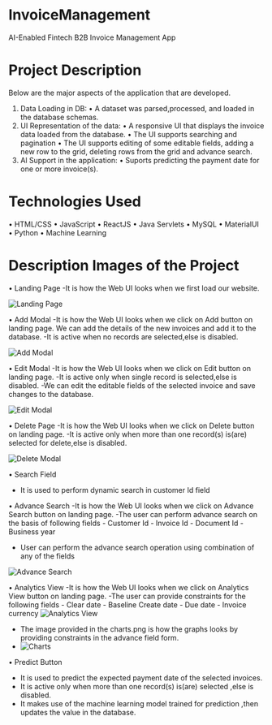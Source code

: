 # InvoiceManagement
AI-Enabled Fintech B2B Invoice Management App

# Project Description
Below are the major aspects of the application that are developed. 
1) Data Loading in DB:
• A dataset was parsed,processed, and loaded in the database schemas. 
2) UI Representation of the data:
• A responsive Ul that displays the invoice data loaded from the database. 
• The UI supports searching and pagination 
• The UI supports editing of some editable fields, adding a new row to the grid, deleting rows from the grid and advance search. 
3) Al Support in the application:
• Suports predicting the payment date for one or more invoice(s).

# Technologies Used
• HTML/CSS
• JavaScript
• ReactJS
• Java Servlets
• MySQL
• MaterialUI
• Python
• Machine Learning

# Description Images of the Project

• Landing Page 
  -It is how the Web UI looks when we first load our website.
  
  ![Landing Page](https://user-images.githubusercontent.com/76433107/170858723-6e51190a-7ecb-4988-8887-f5fdc9d75532.png)

• Add Modal 
  -It is how the Web UI looks when we click on Add button on landing page. We can add the details of the new invoices and add it to the database.
  -It is active when no records are selected,else is disabled.

![Add Modal](https://user-images.githubusercontent.com/76433107/170858748-2c5f5794-0f18-4a9b-b49a-346d057d122d.png)

• Edit Modal 
  -It is how the Web UI looks when we click on Edit button on landing page. 
  -It is active only when single record is selected,else is disabled.
  -We can edit the editable fields of the selected invoice and save changes to the database.

![Edit Modal](https://user-images.githubusercontent.com/76433107/170858756-f8408117-6b42-4f08-8d04-34830424af99.png)

• Delete Page
  -It is how the Web UI looks when we click on Delete button on landing page. 
  -It is active only when more than one record(s) is(are) selected for delete,else is disabled.  

![Delete Modal](https://user-images.githubusercontent.com/76433107/170858759-af944229-4294-4273-bd90-4471e13df3c1.png)

• Search Field
  - It is used to perform dynamic search in customer Id field

• Advance Search
  -It is how the Web UI looks when we click on Advance Search button on landing page.
  -The user can perform advance search on the basis of following fields
      - Customer Id
      - Invoice Id
      - Document Id
      - Business year
  - User can perform the advance search operation using combination of any of the fields

![Advance Search](https://user-images.githubusercontent.com/76433107/170858770-c6fb2097-d198-49d4-8839-4c8a6cab7734.png)

• Analytics View
  -It is how the Web UI looks when we click on Analytics View button on landing page.
  -The user can provide constraints for the following fields
      - Clear date
      - Baseline Create date
      - Due date
      - Invoice currency
   ![Analytics View](https://user-images.githubusercontent.com/76433107/170858777-4905a14d-3d0c-4562-9810-3d18653ef8bb.png)


- The image provided in the charts.png is how the graphs looks by providing constraints in the advance field form.
- ![Charts](https://user-images.githubusercontent.com/76433107/170858782-6f7298ab-c62f-4770-95af-6dff851d7561.png)

• Predict Button
  - It is used to predict the expected payment date of the selected invoices.
  - It is active only when more than one record(s) is(are) selected ,else is disabled.
  - It makes use of the machine learning model trained for prediction ,then updates the value in the database. 
  

